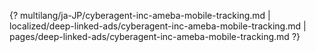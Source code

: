 {? multilang/ja-JP/cyberagent-inc-ameba-mobile-tracking.md | localized/deep-linked-ads/cyberagent-inc-ameba-mobile-tracking.md | pages/deep-linked-ads/cyberagent-inc-ameba-mobile-tracking.md ?}
